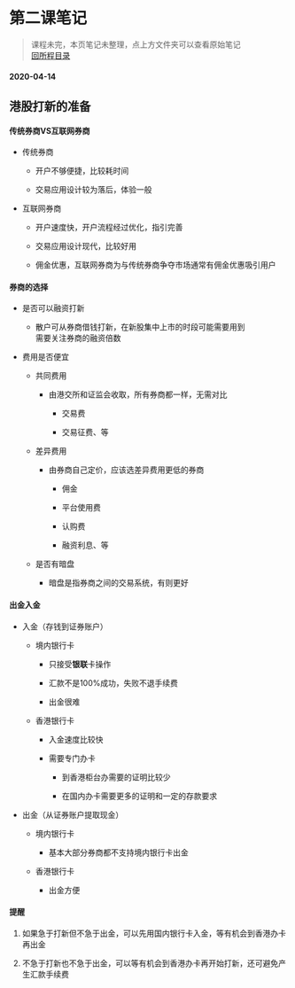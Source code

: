 # 第二课笔记

> 课程未完，本页笔记未整理，点上方文件夹可以查看原始笔记<br/>[回所程目录](/ichangtou/stock/hk_stock_newlucky/README.md)

#### 2020-04-14

## 港股打新的准备

#### 传统券商VS互联网券商

+ 传统券商

	- 开户不够便捷，比较耗时间

	- 交易应用设计较为落后，体验一般

+ 互联网券商

	- 开户速度快，开户流程经过优化，指引完善

	- 交易应用设计现代，比较好用

	- 佣金优惠，互联网券商为与传统券商争夺市场通常有佣金优惠吸引用户

#### 券商的选择

+ 是否可以融资打新

	- 散户可从券商借钱打新，在新股集中上市的时段可能需要用到<br/>需要关注券商的融资倍数

+ 费用是否便宜

	- 共同费用

		+ 由港交所和证监会收取，所有券商都一样，无需对比

			- 交易费

			- 交易征费、等

	- 差异费用

		+ 由券商自己定价，应该选差异费用更低的券商

			- 佣金

			- 平台使用费

			- 认购费

			- 融资利息、等

	- 是否有暗盘

		+ 暗盘是指券商之间的交易系统，有则更好

#### 出金入金

+ 入金（存钱到证券账户）

	- 境内银行卡

		+ 只接受**银联**卡操作

		+ 汇款不是100%成功，失败不退手续费

		+ 出金很难

	- 香港银行卡

		+ 入金速度比较快

		+ 需要专门办卡

			- 到香港柜台办需要的证明比较少

			- 在国内办卡需要更多的证明和一定的存款要求

+ 出金（从证券账户提取现金）

	- 境内银行卡

		+ 基本大部分券商都不支持境内银行卡出金

	- 香港银行卡

		+ 出金方便

#### 提醒

1. 如果急于打新但不急于出金，可以先用国内银行卡入金，等有机会到香港办卡再出金

2. 不急于打新也不急于出金，可以等有机会到香港办卡再开始打新，还可避免产生汇款手续费
